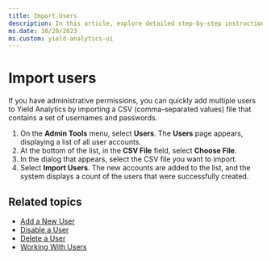 ```yaml
---
title: Import Users
description: In this article, explore detailed step-by-step instructions on how to import users.
ms.date: 10/28/2023
ms.custom: yield-analytics-ui
---
```


# Import users

If you have administrative permissions, you can quickly add multiple users to Yield Analytics by importing a CSV (comma-separated values) file that contains a set of usernames and passwords.

1. On the **Admin Tools** menu, select **Users**. The **Users** page appears, displaying a list of all user accounts.
1. At the bottom of the list, in the **CSV File** field, select **Choose File**.
1. In the dialog that appears, select the CSV file you want to import.
1. Select **Import Users**. The new accounts are added to the list, and the system displays a count of the users that were successfully created.

## Related topics

- [Add a New User](add-a-new-user.md)
- [Disable a User](disable-a-user.md)
- [Delete a User](delete-a-user.md)
- [Working With Users](working-with-users.md)
